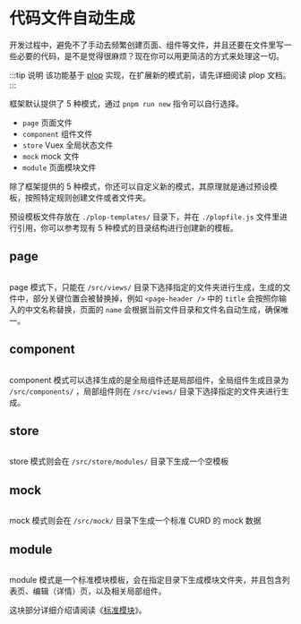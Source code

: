 # 代码文件自动生成

开发过程中，避免不了手动去频繁创建页面、组件等文件，并且还要在文件里写一些必要的代码，是不是觉得很麻烦？现在你可以用更简洁的方式来处理这一切。

:::tip 说明
该功能基于 [plop](https://www.npmjs.com/package/plop) 实现，在扩展新的模式前，请先详细阅读 plop 文档。
:::

框架默认提供了 5 种模式，通过 `pnpm run new` 指令可以自行选择。

- `page` 页面文件
- `component` 组件文件
- `store` Vuex 全局状态文件
- `mock` mock 文件
- `module` 页面模块文件 <Badge type="tip" text="专业版" vertical="top" />

除了框架提供的 5 种模式，你还可以自定义新的模式，其原理就是通过预设模板，按照特定规则创建文件或者文件夹。

预设模板文件存放在 `./plop-templates/` 目录下，并在 `./plopfile.js` 文件里进行引用，你可以参考现有 5 种模式的目录结构进行创建新的模板。

## page

<p><img :src="$withBase('/plop-page.gif')" /></p>

page 模式下，只能在 `/src/views/` 目录下选择指定的文件夹进行生成，生成的文件中，部分关键位置会被替换掉，例如 `<page-header />` 中的 `title` 会按照你输入的中文名称替换，页面的 `name` 会根据当前文件目录和文件名自动生成，确保唯一。

## component

<p><img :src="$withBase('/plop-component.gif')" /></p>

component 模式可以选择生成的是全局组件还是局部组件，全局组件生成目录为 `/src/components/` ，局部组件则在 `/src/views/` 目录下选择指定的文件夹进行生成。

## store

<p><img :src="$withBase('/plop-store.gif')" /></p>

store 模式则会在 `/src/store/modules/` 目录下生成一个空模板

## mock

<p><img :src="$withBase('/plop-mock.gif')" /></p>

mock 模式则会在 `/src/mock/` 目录下生成一个标准 CURD 的 mock 数据

## module <Badge type="tip" text="专业版" vertical="top" />

<p><img :src="$withBase('/plop-module.gif')" /></p>

module 模式是一个标准模块模板，会在指定目录下生成模块文件夹，并且包含列表页、编辑（详情）页，以及相关局部组件。

这块部分详细介绍请阅读《[标准模块](plop-module.md)》。